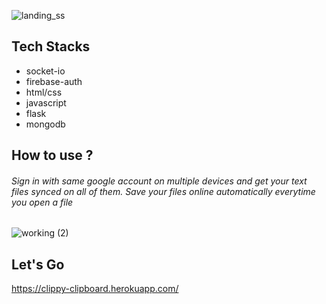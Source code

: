 

![landing_ss](https://user-images.githubusercontent.com/57187745/96172438-15a10900-0f44-11eb-88f8-6222b4e07ad5.png)

## Tech Stacks
- socket-io
- firebase-auth
- html/css
- javascript
- flask
- mongodb
## How to use ?
###### Sign in with same google account on multiple devices and get your text files synced on all of them. Save your files online automatically everytime you open a file

![working (2)](https://user-images.githubusercontent.com/57187745/96185750-fdd38000-0f57-11eb-848a-29c933ec73ec.png)
## Let's Go
https://clippy-clipboard.herokuapp.com/
